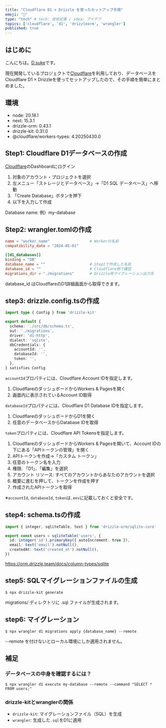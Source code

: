 ```yaml
---
title: "Cloudflare D1 × Drizzle を使ったセットアップ手順"
emoji: "🐙"
type: "tech" # tech: 技術記事 / idea: アイデア
topics: ['cloudflare', 'd1', 'drizzleorm', 'wrangler']
published: true
---
```


## はじめに
こんにちは。[D.suke](https://x.com/0614d_suke)です。

現在開発しているプロジェクトで[Cloudflare](https://www.cloudflare.com/ja-jp/)を利用しており、データベースをCloudflare D1 × Drizzleを使ってセットアップしたので、その手順を簡単にまとめました。

## 環境
- node: 20.18.1
- next: 15.3.1
- drizzle-orm: 0.43.1
- drizzle-kit: 0.31.0
- @cloudflare/workers-types: 4.20250430.0

## Step1: Cloudflare D1データベースの作成
[Cloudflare](https://www.cloudflare.com/ja-jp/)のDashboardにログイン

1. 対象のアカウント・プロジェクトを選択
2. 左メニュー「ストレージとデータベース」→「D1 SQL データベース」へ移動
3. 「Create Database」ボタンを押下
4. 以下を入力して作成

Database name: 例）my-database

## Step2: wrangler.tomlの作成
```:wrangler.toml
name = "worker_name"                  # Workerの名前
compatibility_date = "2024-05-01"

[[d1_databases]]
binding = "DB"
database_name = ""                    # Step1で作成した名前
database_id = ""                      # Cloudflare側で確認
migrations_dir = "./migrations"       # Drizzle用マイグレーション出力先
```

database_id はCloudflareのD1詳細画面から取得できます。

## step3: drizzle.config.tsの作成
```ts:drizzle.config.ts
import type { Config } from 'drizzle-kit'

export default {
  schema: './src/db/schema.ts',
  out: './migrations',
  driver: 'd1-http',
  dialect: 'sqlite',
  dbCredentials: {
    accountId: '',
    databaseId: '',
    token: '',
  },
} satisfies Config
```
`accountId`プロパティには、Cloudflare Account IDを指定します。

1. CloudflareのダッシュボードからWorkers & Pagesを開く
2. 画面内に表示されているAccount ID取得

`databaseId`プロパティには、Cloudflare D1 Database IDを指定します。

1. CloudflareのダッシュボードからD1を開く
2. 任意のデータベースからDatabase IDを取得

`token`プロパティには、Cloudflare API Tokensを指定します。

1. CloudflareのダッシュボードからWorkers & Pagesを開いて、Account IDの下にある「APIトークンの管理」を開く
2. APIトークンを作成→「カスタム トークン」
3. 任意のトークン名を入力
4. 権限: 「D1」、「編集」を選択
5. アカウント リソース: すべてのアカウントからあなたのアカウントを選択
6. 概要に進むを押して、トークンを作成を押す
7. 作成されたAPIトークンを取得

※`accountId`, `databaseId`, `token`は`.env`に記載しておくと安全です。

## step4: schema.tsの作成

```ts:src/db/schema.ts
import { integer, sqliteTable, text } from 'drizzle-orm/sqlite-core'

export const users = sqliteTable('users', {
  id: integer('id').primaryKey({ autoIncrement: true }),
  email: text('email').notNull(),
  createdAt: text('created_at').notNull(),
})
```

https://orm.drizzle.team/docs/column-types/sqlite

## step5: SQLマイグレーションファイルの生成
```bash:bash
$ npx drizzle-kit generate
```
migrations/ ディレクトリに .sql ファイルが生成されます。

## step6: マイグレーション
```bash:bash
$ npx wrangler d1 migrations apply {database_name} --remote
```
--remote を付けないとローカル環境にしか適用されません。

## 補足
### データベースの中身を確認するには？
```bash:bash
$ npx wrangler d1 execute my-database --remote --command "SELECT * FROM users;"
```

### drizzle-kitとwranglerの関係
- `drizzle-kit`: マイグレーションファイル（SQL）を生成
- `wrangler`: 生成した`.sql`をD1に適用
